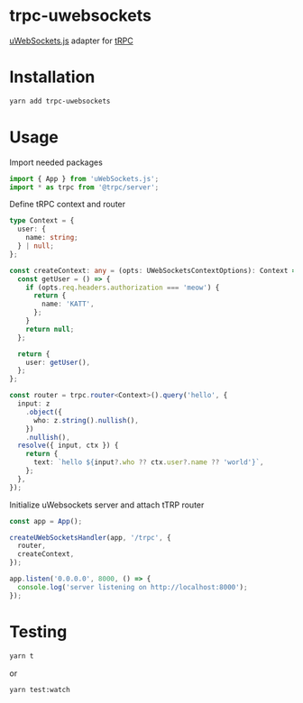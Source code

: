 # trpc-uwebsockets

[uWebSockets.js](https://github.com/uNetworking/uWebSockets.js) adapter for [tRPC](https://trpc.io/)

# Installation

```bash
yarn add trpc-uwebsockets
```

# Usage

Import needed packages

```typescript
import { App } from 'uWebSockets.js';
import * as trpc from '@trpc/server';
```

Define tRPC context and router

```typescript
type Context = {
  user: {
    name: string;
  } | null;
};

const createContext: any = (opts: UWebSocketsContextOptions): Context => {
  const getUser = () => {
    if (opts.req.headers.authorization === 'meow') {
      return {
        name: 'KATT',
      };
    }
    return null;
  };

  return {
    user: getUser(),
  };
};

const router = trpc.router<Context>().query('hello', {
  input: z
    .object({
      who: z.string().nullish(),
    })
    .nullish(),
  resolve({ input, ctx }) {
    return {
      text: `hello ${input?.who ?? ctx.user?.name ?? 'world'}`,
    };
  },
});
```

Initialize uWebsockets server and attach tTRP router

```typescript
const app = App();

createUWebSocketsHandler(app, '/trpc', {
  router,
  createContext,
});

app.listen('0.0.0.0', 8000, () => {
  console.log('server listening on http://localhost:8000');
});
```

# Testing

```bash
yarn t
```

or

```bash
yarn test:watch
```
